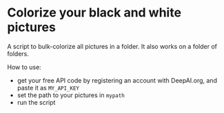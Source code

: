 # Colorize your black and white pictures

A script to bulk-colorize all pictures in a folder. It also works on a folder of folders.

How to use:

- get your free API code by registering an account with DeepAI.org, and paste it as `MY_API_KEY`
- set the path to your pictures in `mypath`
- run the script
